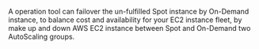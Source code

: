A operation tool can failover the un-fulfilled Spot instance by On-Demand instance, to balance cost
and availability for your EC2 instance fleet, by make up and down AWS EC2 instance between Spot and On-Demand two AutoScaling
groups.
